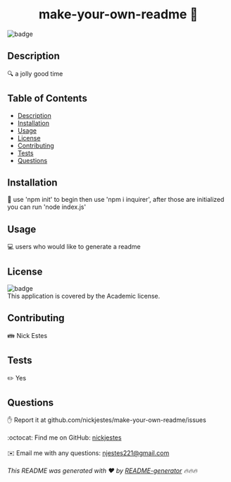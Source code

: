 
<h1 align="center">make-your-own-readme 👋</h1>
  
![badge](https://img.shields.io/badge/license-Academic-brightgreen)<br />
## Description
🔍 a jolly good time
## Table of Contents
- [Description](#description)
- [Installation](#installation)
- [Usage](#usage)
- [License](#license)
- [Contributing](#contributing)
- [Tests](#tests)
- [Questions](#questions)
## Installation
💾 use 'npm init' to begin then use 'npm i inquirer', after those are initialized you can run 'node index.js'
## Usage
💻 users who would like to generate a readme
## License
![badge](https://img.shields.io/badge/license-Academic-brightgreen)
<br />
This application is covered by the Academic license. 
## Contributing
👪 Nick Estes
## Tests
✏️ Yes
## Questions
✋ Report it at github.com/nickjestes/make-your-own-readme/issues<br />
<br />
:octocat: Find me on GitHub: [nickjestes](https://github.com/nickjestes)<br />
<br />
✉️ Email me with any questions: njestes221@gmail.com<br /><br />
_This README was generated with ❤️ by [README-generator](https://github.com/jpd61/README-generator) 🔥🔥🔥_
    